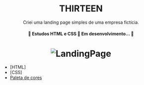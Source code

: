 <h1 align="center">THIRTEEN</h1>

<p align="center">Criei uma landing page simples de uma empresa fictícia.</p>

<h4 align="center"> 
	🚧 Estudos HTML e CSS 🚀 Em desenvolvimento...  🚧
</h4>

<h1 align="center">
  <img alt="LandingPage" title="THIRTEEN" src="../assets/landing-page.png"/>
</h1>

- [HTML]
- [CSS]
- [Paleta de cores](https://flatuicolors.com/palette/cn)